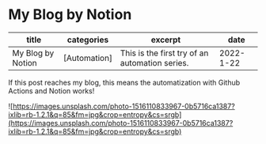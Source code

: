 # My Blog by Notion

| title | categories | excerpt | date |
| --- | --- | --- | --- |
| My Blog by Notion | [Automation] | This is the first try of an automation series. | 2022-1-22 |

If this post reaches my blog, this means the automatization with Github Actions and Notion works!

![https://images.unsplash.com/photo-1516110833967-0b5716ca1387?ixlib=rb-1.2.1&q=85&fm=jpg&crop=entropy&cs=srgb](https://images.unsplash.com/photo-1516110833967-0b5716ca1387?ixlib=rb-1.2.1&q=85&fm=jpg&crop=entropy&cs=srgb)